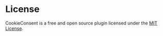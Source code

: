 # License

CookieConsent is a free and open source plugin licensed under the [MIT License](https://github.com/orestbida/cookieconsent/blob/master/LICENSE).